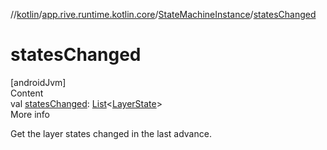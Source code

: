 //[kotlin](../../../index.md)/[app.rive.runtime.kotlin.core](../index.md)/[StateMachineInstance](index.md)/[statesChanged](states-changed.md)



# statesChanged  
[androidJvm]  
Content  
val [statesChanged](states-changed.md): [List](https://kotlinlang.org/api/latest/jvm/stdlib/kotlin.collections/-list/index.html)<[LayerState](../-layer-state/index.md)>  
More info  


Get the layer states changed in the last advance.

  



